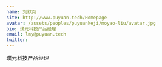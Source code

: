 ```yaml
---
name: 刘默尧
site: http://www.puyuan.tech/Homepage
avatar: /assets/peoples/puyuankeji/moyao-liu/avatar.jpg
bio: 璞元科技产品经理
email: lmy@puyuan.tech
twitter: 
---
```

璞元科技产品经理
